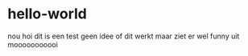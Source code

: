 # hello-world

nou hoi dit is een test geen idee of dit werkt
maar ziet er wel funny uit mooooooooooi

